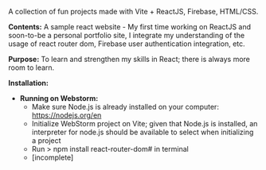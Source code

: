 A collection of fun projects made with Vite + ReactJS, Firebase, HTML/CSS.

**Contents:**
A sample react website - My first time working on ReactJS and soon-to-be a personal portfolio site, I integrate my understanding of the usage of react router dom, Firebase user authentication integration, etc. 

**Purpose:**
To learn and strengthen my skills in React; there is always more room to learn.

**Installation:**
- **Running on Webstorm:**
  - Make sure Node.js is already installed on your computer: https://nodejs.org/en
  - Initialize WebStorm project on Vite; given that Node.js is installed, an interpreter for node.js should be available to select when initializing a project
  - Run > npm install react-router-dom# in terminal
  - [incomplete]
